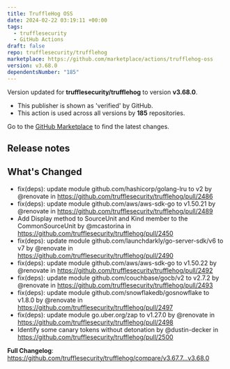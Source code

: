 ```yaml
---
title: TruffleHog OSS
date: 2024-02-22 03:19:11 +00:00
tags:
  - trufflesecurity
  - GitHub Actions
draft: false
repo: trufflesecurity/trufflehog
marketplace: https://github.com/marketplace/actions/trufflehog-oss
version: v3.68.0
dependentsNumber: "185"
---
```



Version updated for **trufflesecurity/trufflehog** to version **v3.68.0**.
- This publisher is shown as 'verified' by GitHub.
- This action is used across all versions by **185** repositories.

Go to the [GitHub Marketplace](https://github.com/marketplace/actions/trufflehog-oss) to find the latest changes.

## Release notes

## What's Changed
* fix(deps): update module github.com/hashicorp/golang-lru to v2 by @renovate in https://github.com/trufflesecurity/trufflehog/pull/2486
* fix(deps): update module github.com/aws/aws-sdk-go to v1.50.21 by @renovate in https://github.com/trufflesecurity/trufflehog/pull/2489
* Add Display method to SourceUnit and Kind member to the CommonSourceUnit by @mcastorina in https://github.com/trufflesecurity/trufflehog/pull/2450
* fix(deps): update module github.com/launchdarkly/go-server-sdk/v6 to v7 by @renovate in https://github.com/trufflesecurity/trufflehog/pull/2490
* fix(deps): update module github.com/aws/aws-sdk-go to v1.50.22 by @renovate in https://github.com/trufflesecurity/trufflehog/pull/2492
* fix(deps): update module github.com/couchbase/gocb/v2 to v2.7.2 by @renovate in https://github.com/trufflesecurity/trufflehog/pull/2493
* fix(deps): update module github.com/snowflakedb/gosnowflake to v1.8.0 by @renovate in https://github.com/trufflesecurity/trufflehog/pull/2497
* fix(deps): update module go.uber.org/zap to v1.27.0 by @renovate in https://github.com/trufflesecurity/trufflehog/pull/2498
* Identify some canary tokens without detonation by @dustin-decker in https://github.com/trufflesecurity/trufflehog/pull/2500


**Full Changelog**: https://github.com/trufflesecurity/trufflehog/compare/v3.67.7...v3.68.0
